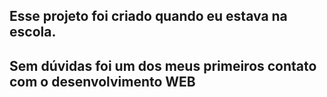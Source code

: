 Esse projeto foi criado quando eu estava na escola. 
---- 
Sem dúvidas foi um dos meus primeiros contato com o desenvolvimento WEB
----
